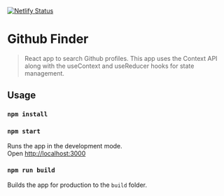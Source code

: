 [![Netlify Status](https://api.netlify.com/api/v1/badges/e2ea1c21-5f3e-4346-b1a9-78a48ab6edab/deploy-status)](https://app.netlify.com/sites/hrg-github-finder/deploys)

# Github Finder

> React app to search Github profiles. This app uses the Context API along with the useContext and useReducer hooks for state management.

## Usage

### `npm install`

### `npm start`

Runs the app in the development mode.<br>
Open [http://localhost:3000](http://localhost:3000)

### `npm run build`

Builds the app for production to the `build` folder.<br>
